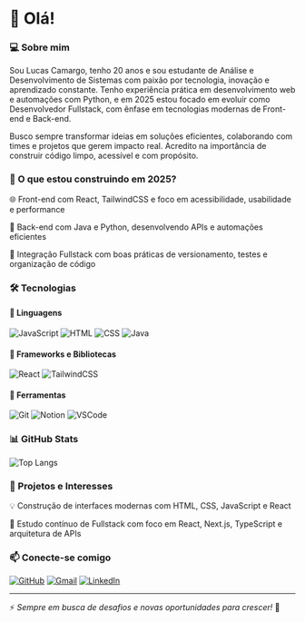 # 👋 Olá!

### 💻 Sobre mim
Sou Lucas Camargo, tenho 20 anos e sou estudante de Análise e Desenvolvimento de Sistemas com paixão por tecnologia, inovação e aprendizado constante. Tenho experiência prática em desenvolvimento web e automações com Python, e em 2025 estou focado em evoluir como Desenvolvedor Fullstack, com ênfase em tecnologias modernas de Front-end e Back-end.

Busco sempre transformar ideias em soluções eficientes, colaborando com times e projetos que gerem impacto real. Acredito na importância de construir código limpo, acessível e com propósito.

### 🚀 O que estou construindo em 2025?
🌐 Front-end com React, TailwindCSS e foco em acessibilidade, usabilidade e performance

🧠 Back-end com Java e Python, desenvolvendo APIs e automações eficientes

🔄 Integração Fullstack com boas práticas de versionamento, testes e organização de código

### 🛠️ Tecnologias
#### 📌 Linguagens
![JavaScript](https://img.shields.io/badge/-JavaScript-F7DF1E?style=flat&logo=javascript&logoColor=black) 
![HTML](https://img.shields.io/badge/-HTML-E34F26?style=flat&logo=html5&logoColor=white) 
![CSS](https://img.shields.io/badge/-CSS-1572B6?style=flat&logo=css3&logoColor=white) 
![Java](https://img.shields.io/badge/-Java-007396?style=flat&logo=java&logoColor=white)

#### 📌 Frameworks e Bibliotecas 
![React](https://img.shields.io/badge/-React-61DAFB?style=flat&logo=react&logoColor=black) 
![TailwindCSS](https://img.shields.io/badge/-TailwindCSS-38B2AC?style=flat&logo=tailwind-css&logoColor=white)

#### 📌 Ferramentas
![Git](https://img.shields.io/badge/-Git-F05032?style=flat&logo=git&logoColor=white) 
![Notion](https://img.shields.io/badge/-Notion-000000?style=flat&logo=notion&logoColor=white) 
![VSCode](https://img.shields.io/badge/-VS_Code-007ACC?style=flat&logo=visual-studio-code&logoColor=white)

### 📊 GitHub Stats
![Top Langs](https://github-readme-stats.vercel.app/api/top-langs/?username=Lucascam4rgo&layout=compact&theme=tokyonight)

### 🌱 Projetos e Interesses
💡 Construção de interfaces modernas com HTML, CSS, JavaScript e React

🎯 Estudo contínuo de Fullstack com foco em React, Next.js, TypeScript e arquitetura de APIs
  

### 📫 Conecte-se comigo
[![GitHub](https://img.shields.io/badge/GitHub-181717?style=flat&logo=github&logoColor=white)](https://github.com/Lucascam4rgo)
[![Gmail](https://img.shields.io/badge/Gmail-D14836?style=flat&logo=gmail&logoColor=white)](mailto:lucascamargo005@gmail.com)
[![LinkedIn](https://img.shields.io/badge/LinkedIn-0077B5?style=flat&logo=linkedin&logoColor=white)](https://linkedin.com/in/lcs-camargo)

---
⚡ *Sempre em busca de desafios e novas oportunidades para crescer!* 🚀
